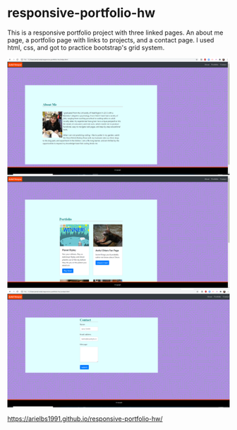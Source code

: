 # responsive-portfolio-hw

This is a responsive portfolio project with three linked pages. An about me page, a portfolio page with links to projects, and a contact page. I used html, css, and got to practice bootstrap's grid system. 

![screenshot of about page](readme-images/about-page.png)
![screenshot of portfolio page](readme-images/portfolio-page.png)
![screenshot of contact page](readme-images/contact-page.png)

https://arielbs1991.github.io/responsive-portfolio-hw/